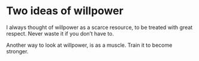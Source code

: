 # Two ideas of willpower


I always thought of willpower as a scarce resource, to be treated with great
respect. Never waste it if you don’t have to.

Another way to look at willpower, is as a muscle. Train it to become stronger.

